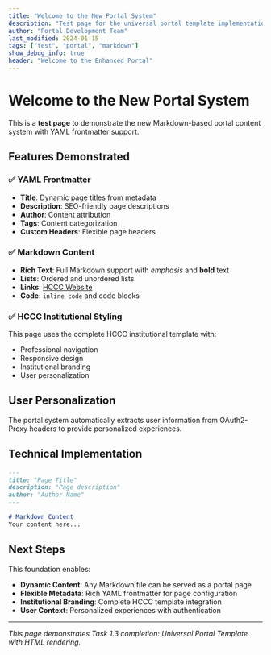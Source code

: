 ```yaml
---
title: "Welcome to the New Portal System"
description: "Test page for the universal portal template implementation"
author: "Portal Development Team"
last_modified: 2024-01-15
tags: ["test", "portal", "markdown"]
show_debug_info: true
header: "Welcome to the Enhanced Portal"
---
```


# Welcome to the New Portal System

This is a **test page** to demonstrate the new Markdown-based portal content system with YAML frontmatter support.

## Features Demonstrated

### ✅ YAML Frontmatter
- **Title**: Dynamic page titles from metadata
- **Description**: SEO-friendly page descriptions
- **Author**: Content attribution
- **Tags**: Content categorization
- **Custom Headers**: Flexible page headers

### ✅ Markdown Content
- **Rich Text**: Full Markdown support with *emphasis* and **bold** text
- **Lists**: Ordered and unordered lists
- **Links**: [HCCC Website](https://www.hccc.edu)
- **Code**: `inline code` and code blocks

### ✅ HCCC Institutional Styling
This page uses the complete HCCC institutional template with:
- Professional navigation
- Responsive design
- Institutional branding
- User personalization

## User Personalization

The portal system automatically extracts user information from OAuth2-Proxy headers to provide personalized experiences.

## Technical Implementation

```markdown
---
title: "Page Title"
description: "Page description"
author: "Author Name"
---

# Markdown Content
Your content here...
```

## Next Steps

This foundation enables:
- **Dynamic Content**: Any Markdown file can be served as a portal page
- **Flexible Metadata**: Rich YAML frontmatter for page configuration
- **Institutional Branding**: Complete HCCC template integration
- **User Context**: Personalized experiences with authentication

---

*This page demonstrates Task 1.3 completion: Universal Portal Template with HTML rendering.* 